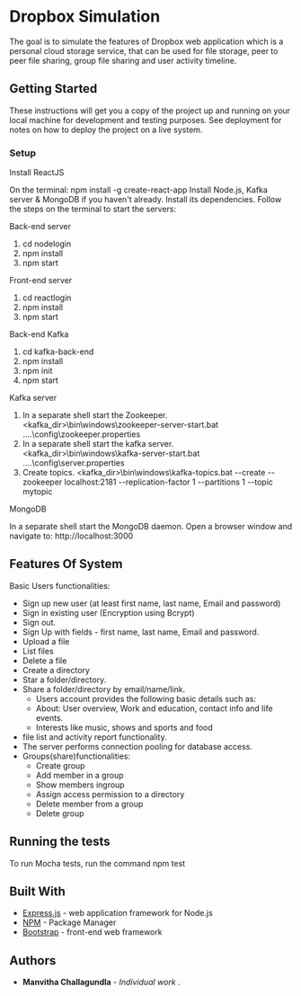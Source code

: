 # Dropbox Simulation

The goal is to simulate the features of Dropbox web application which is a personal cloud storage service, that can be used for file storage, peer to peer file sharing, group file sharing and user activity timeline.

## Getting Started

These instructions will get you a copy of the project up and running on your local machine for development and testing purposes. See deployment for notes on how to deploy the project on a live system.

### Setup

Install ReactJS

On the terminal: npm install -g create-react-app
Install Node.js, Kafka server & MongoDB if you haven't already.
Install its dependencies.
Follow the steps on the terminal to start the servers:

Back-end server
	
1. cd nodelogin	
2. npm install	
3. npm start

Front-end server
	
1. cd reactlogin	
2. npm install	
3. npm start

Back-end Kafka 
	
1. cd kafka-back-end
2. npm install
3. npm init	
4. npm start

Kafka server

1. In a separate shell start the Zookeeper. 
	<kafka_dir>\bin\windows\zookeeper-server-start.bat ..\..\config\zookeeper.properties 
2. In a separate shell start the kafka server.
	<kafka_dir>\bin\windows\kafka-server-start.bat ..\..\config\server.properties
3. Create topics.
	<kafka_dir>\bin\windows\kafka-topics.bat --create --zookeeper localhost:2181 --replication-factor 1 --partitions 1 --topic mytopic

MongoDB

In a separate shell start the MongoDB daemon.
Open a browser window and navigate to: http://localhost:3000

## Features Of System

Basic Users functionalities: 
*	Sign up new user (at least first name, last name, Email and password) 
*	Sign in existing user (Encryption using Bcrypt) 
*	Sign out.
*	Sign Up with fields - first name, last name, Email and password. 
*	Upload a file 
*	List files
*	Delete a file 
*	Create a directory 
*	Star a folder/directory. 
*	Share a folder/directory by email/name/link.
	*	Users account provides the following basic details such as:
	*	About: User overview, Work and education, contact info and life events. 
	*	Interests like music, shows and sports and food
*	file list and activity report functionality. 
*	The server performs connection pooling for database access. 
*	Groups(share)functionalities:
	*	Create group
	*	Add member in a group
	*	Show members ingroup
	*	Assign access permission to a directory
	*	Delete member from a group
	*	Delete group


## Running the tests

To run Mocha tests, run the command npm test

## Built With

* [Express.js](http://www.dropwizard.io/1.0.2/docs/) - web application framework for Node.js
* [NPM](https://www.npmjs.com/) - Package Manager
* [Bootstrap](https://getbootstrap.com/) - front-end web framework 

## Authors

* **Manvitha Challagundla** - *Individual work* .

